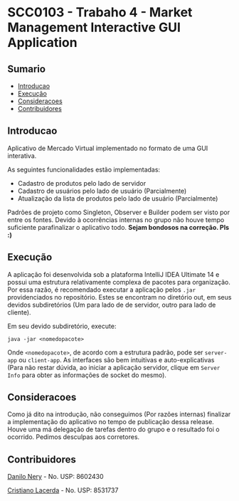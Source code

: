 # SCC0103 - Trabaho 4 - Market Management Interactive GUI Application

## Sumario
* [Introducao](#introducao)
* [Execução](#execucao)
* [Consideracoes](#consideracoes)
* [Contribuidores](#contribuidores)

<h2 id="introducao">Introducao</h2>

Aplicativo de Mercado Virtual implementado no formato de uma GUI interativa.

As seguintes funcionalidades estão implementadas:

* Cadastro de produtos pelo lado de servidor
* Cadastro de usuários pelo lado de usuário (Parcialmente)
* Atualização da lista de produtos pelo lado de usuário (Parcialmente)

Padrões de projeto como Singleton, Observer e Builder podem ser visto
por entre os fontes. Devido à ocorrências internas no grupo não houve
tempo suficiente parafinalizar o aplicativo todo. 
**Sejam bondosos na correção. Pls :)**

<h2 id="execucao">Execução</h2>

A aplicação foi desenvolvida sob a plataforma IntelliJ IDEA Ultimate 14 e
possui uma estrutura relativamente complexa de pacotes para organização.
Por essa razão, é recomendado executar a aplicação pelos `.jar`
providenciados no repositório. Estes se encontram no diretório out, em seus
devidos subdiretórios (Um para lado de de servidor, outro para lado de
cliente).

Em seu devido subdiretório, execute:
```
java -jar <nomedopacote>
```
Onde `<nomedopacote>`, de acordo com a estrutura padrão, pode ser `server-app`
ou `client-app`. As interfaces são bem intuitivas e auto-explicativas (Para
não restar dúvida, ao iniciar a aplicação servidor, clique em `Server Info`
para obter as informações de socket do mesmo).

<h2 id="consideracoes">Consideracoes</h2>

Como já dito na introdução, não conseguimos (Por razões internas) finalizar a
implementação do aplicativo no tempo de publicação dessa release. Houve uma
má delegação de tarefas dentro do grupo e o resultado foi o ocorrido. Pedimos
desculpas aos corretores.

<h2 id="contribuidores">Contribuidores</h2>

[Danilo Nery](https://github.com/dnery) - No. USP: 8602430

[Cristiano Lacerda](https://github.com/Ibrahiim) - No. USP: 8531737
